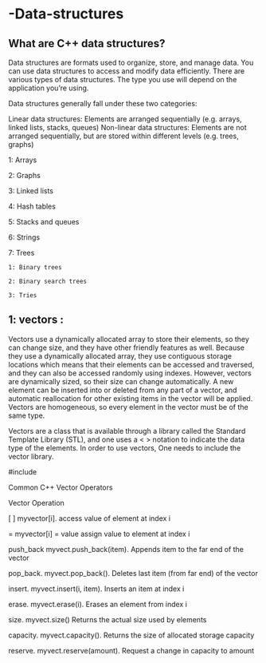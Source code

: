 # -Data-structures


What are C++ data structures?
-----------------------------

Data structures are formats used to organize, store, and manage data. You can use data structures to access and modify data efficiently. There are various types of data structures. The type you use will depend on the application you’re using.


Data structures generally fall under these two categories:

Linear data structures: Elements are arranged sequentially (e.g. arrays, linked lists, stacks, queues)
Non-linear data structures: Elements are not arranged sequentially, but are stored within different levels (e.g. trees, graphs)


1: Arrays

2: Graphs

3: Linked lists

4: Hash tables

5: Stacks and queues

6: Strings

7: Trees

    1: Binary trees
  
    2: Binary search trees
  
    3: Tries






1: vectors :
-----------


Vectors use a dynamically allocated array to store their elements, so they can change size, and they have other friendly features as well. Because they use a dynamically allocated array, they use contiguous storage locations which means that their elements can be accessed and traversed, and they can also be accessed randomly using indexes. However, vectors are dynamically sized, so their size can change automatically. A new element can be inserted into or deleted from any part of a vector, and automatic reallocation for other existing items in the vector will be applied. Vectors are homogeneous, so every element in the vector must be of the same type.

Vectors are a class that is available through a library called the Standard Template Library (STL), and one uses a < > notation to indicate the data type of the elements. In order to use vectors, One needs to include the vector library.

#include <vector>
    
    

Common C++ Vector Operators
    
Vector Operation



[ ]                  myvector[i].                 access value of element at index i

=                    myvector[i] = value          assign value to element at index i

push_back            myvect.push_back(item).      Appends item to the far end of the vector

pop_back.            myvect.pop_back().           Deletes last item (from far end) of the vector

insert.              myvect.insert(i, item).      Inserts an item at index i

erase.               myvect.erase(i).             Erases an element from index i
      
size.                myvect.size()                Returns the actual size used by elements

capacity.            myvect.capacity().           Returns the size of allocated storage capacity
  

reserve.             myvect.reserve(amount).      Request a change in capacity to amount



